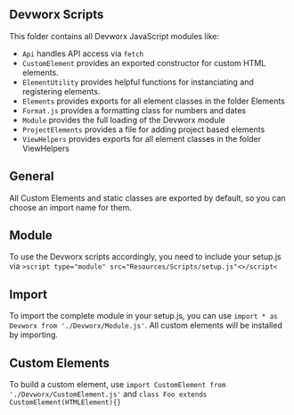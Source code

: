 <h2>Devworx Scripts</h2>

<p>This folder contains all Devworx JavaScript modules like:</p>
<ul>
  <li><code>Api</code> handles API access via <code>fetch</code></li>
  <li><code>CustomElement</code> provides an exported constructor for custom HTML elements.</li>
  <li><code>ElementUtility</code> provides helpful functions for instanciating and registering elements.</li>
  <li><code>Elements</code> provides exports for all element classes in the folder Elements</li>
  <li><code>Format.js</code> provides a formatting class for numbers and dates</li>
  <li><code>Module</code> provides the full loading of the Devworx module</li>
  <li><code>ProjectElements</code> provides a file for adding project based elements</li>
  <li><code>ViewHelpers</code> provides exports for all element classes in the folder ViewHelpers</li>
</ul>

<h2>General</h2>
<p>All Custom Elements and static classes are exported by default, so you can choose an import name for them.</p>

<h2>Module</h2>
<p>To use the Devworx scripts accordingly, you need to include your setup.js via <code>&gt;script type="module" src="Resources/Scripts/setup.js"&lt;&gt;/script&lt;</code></p>

<h2>Import</h2>
<p>To import the complete module in your setup.js, you can use <code>import * as Devworx from './Devworx/Module.js'</code>. All custom elements will be installed by importing.</p>

<h2>Custom Elements</h2>
<p>To build a custom element, use <code>import CustomElement from './Devworx/CustomElement.js'</code> and <code>class Foo extends CustomElement(HTMLElement){}</code></p>
